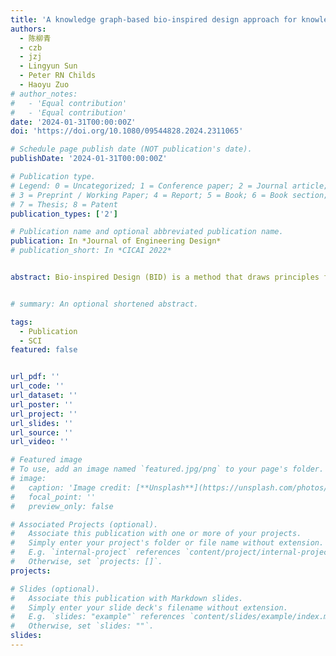 ```yaml
---
title: 'A knowledge graph-based bio-inspired design approach for knowledge retrieval and reasoning'
authors:
  - 陈柳青
  - czb
  - jzj
  - Lingyun Sun
  - Peter RN Childs
  - Haoyu Zuo
# author_notes:
#   - 'Equal contribution'
#   - 'Equal contribution'
date: '2024-01-31T00:00:00Z'
doi: 'https://doi.org/10.1080/09544828.2024.2311065'

# Schedule page publish date (NOT publication's date).
publishDate: '2024-01-31T00:00:00Z'

# Publication type.
# Legend: 0 = Uncategorized; 1 = Conference paper; 2 = Journal article;
# 3 = Preprint / Working Paper; 4 = Report; 5 = Book; 6 = Book section;
# 7 = Thesis; 8 = Patent
publication_types: ['2']

# Publication name and optional abbreviated publication name.
publication: In *Journal of Engineering Design*
# publication_short: In *CICAI 2022*


abstract: Bio-inspired Design (BID) is a method that draws principles from biological systems to solve complex real-world problems. While diverse knowledge-based tools have served BID, the retrieval and reasoning capabilities of knowledge graphs have not been explored in BID. This study introduces a novel knowledge graph-based BID approach, exploiting the power of knowledge graphs to support BID. In the approach, a comprehensive ontology is defined and then applied to construct a BID-specific knowledge graph, enabling efficient representation of the diverse and rich biological knowledge. The knowledge graph supports BID by facilitating knowledge retrieval and reasoning. Retrieval in BID is accomplished by finding potential links between biological systems and relevant design applications. Reasoning in BID is supported by a link prediction model that follows the design process of mapping from biological systems to design applications. Two case studies are conducted to demonstrate the effectiveness of the approach. The first case shows that our approach outperforms other benchmarks in retrieving related biological knowledge, and the second case presents how the link prediction model aids in generating relevant and inspirational design ideas.


# summary: An optional shortened abstract.

tags:
  - Publication
  - SCI
featured: false


url_pdf: ''
url_code: ''
url_dataset: ''
url_poster: ''
url_project: ''
url_slides: ''
url_source: ''
url_video: ''

# Featured image
# To use, add an image named `featured.jpg/png` to your page's folder.
# image:
#   caption: 'Image credit: [**Unsplash**](https://unsplash.com/photos/jdD8gXaTZsc)'
#   focal_point: ''
#   preview_only: false

# Associated Projects (optional).
#   Associate this publication with one or more of your projects.
#   Simply enter your project's folder or file name without extension.
#   E.g. `internal-project` references `content/project/internal-project/index.md`.
#   Otherwise, set `projects: []`.
projects: 

# Slides (optional).
#   Associate this publication with Markdown slides.
#   Simply enter your slide deck's filename without extension.
#   E.g. `slides: "example"` references `content/slides/example/index.md`.
#   Otherwise, set `slides: ""`.
slides:
---
```

<!-- 
{{% callout note %}}
Click the _Cite_ button above to demo the feature to enable visitors to import publication metadata into their reference management software.
{{% /callout %}}

Supplementary notes can be added here, including [code and math](https://wowchemy.com/docs/content/writing-markdown-latex/). -->